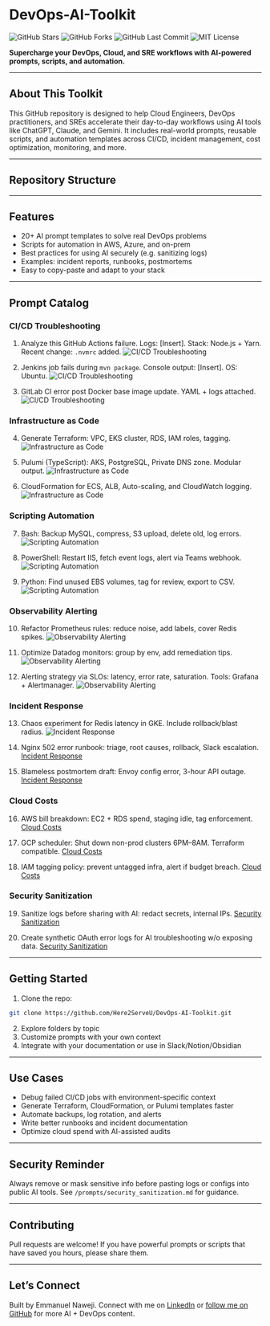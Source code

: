 # DevOps-AI-Toolkit

![GitHub Stars](https://img.shields.io/github/stars/Here2ServeU/DevOps-AI-Toolkit?style=social)
![GitHub Forks](https://img.shields.io/github/forks/Here2ServeU/DevOps-AI-Toolkit?style=social)
![GitHub Last Commit](https://img.shields.io/github/last-commit/Here2ServeU/DevOps-AI-Toolkit)
![MIT License](https://img.shields.io/badge/license-MIT-blue.svg)

**Supercharge your DevOps, Cloud, and SRE workflows with AI-powered prompts, scripts, and automation.**

---

## About This Toolkit
This GitHub repository is designed to help Cloud Engineers, DevOps practitioners, and SREs accelerate their day-to-day workflows using AI tools like ChatGPT, Claude, and Gemini. It includes real-world prompts, reusable scripts, and automation templates across CI/CD, incident management, cost optimization, monitoring, and more.

---

## Repository Structure
---

## Features
- 20+ AI prompt templates to solve real DevOps problems
- Scripts for automation in AWS, Azure, and on-prem
- Best practices for using AI securely (e.g. sanitizing logs)
- Examples: incident reports, runbooks, postmortems
- Easy to copy-paste and adapt to your stack

---

## Prompt Catalog

### CI/CD Troubleshooting
1. Analyze this GitHub Actions failure. Logs: [Insert]. Stack: Node.js + Yarn. Recent change: `.nvmrc` added.
![CI/CD Troubleshooting](assets/prompt-1.png)

2. Jenkins job fails during `mvn package`. Console output: [Insert]. OS: Ubuntu.
![CI/CD Troubleshooting](assets/prompt-2.png)

3. GitLab CI error post Docker base image update. YAML + logs attached.
![CI/CD Troubleshooting](assets/prompt-3.png)

### Infrastructure as Code
4. Generate Terraform: VPC, EKS cluster, RDS, IAM roles, tagging.
![Infrastructure as Code](assets/prompt-4.png)

5. Pulumi (TypeScript): AKS, PostgreSQL, Private DNS zone. Modular output.
![Infrastructure as Code](assets/prompt-5.png)

6. CloudFormation for ECS, ALB, Auto-scaling, and CloudWatch logging.
![Infrastructure as Code](assets/prompt-6.png)

### Scripting Automation
7. Bash: Backup MySQL, compress, S3 upload, delete old, log errors.
![Scripting Automation](assets/prompt-7.png)

8. PowerShell: Restart IIS, fetch event logs, alert via Teams webhook.
![Scripting Automation](assets/prompt-8.png)

9. Python: Find unused EBS volumes, tag for review, export to CSV.
![Scripting Automation](assets/prompt-9.png)

### Observability Alerting
10. Refactor Prometheus rules: reduce noise, add labels, cover Redis spikes.
![Observability Alerting](assets/prompt-10.png)

11. Optimize Datadog monitors: group by env, add remediation tips.
![Observability Alerting](assets/prompt-11.png)

12. Alerting strategy via SLOs: latency, error rate, saturation. Tools: Grafana + Alertmanager.
![Observability Alerting](assets/prompt-12.png)


### Incident Response
13. Chaos experiment for Redis latency in GKE. Include rollback/blast radius.
![Incident Response](assets/prompt-13.png)

14. Nginx 502 error runbook: triage, root causes, rollback, Slack escalation.
[Incident Response](assets/prompt-14.png)

15. Blameless postmortem draft: Envoy config error, 3-hour API outage.
[Incident Response](assets/prompt-15.png)


### Cloud Costs
16. AWS bill breakdown: EC2 + RDS spend, staging idle, tag enforcement.
[Cloud Costs](assets/prompt-16.png)

17. GCP scheduler: Shut down non-prod clusters 6PM–8AM. Terraform compatible.
[Cloud Costs](assets/prompt-17.png)

18. IAM tagging policy: prevent untagged infra, alert if budget breach.
[Cloud Costs](assets/prompt-18.png)

### Security Sanitization
19. Sanitize logs before sharing with AI: redact secrets, internal IPs.
[Security Sanitization](assets/prompt-19.png)

20. Create synthetic OAuth error logs for AI troubleshooting w/o exposing data.
[Security Sanitization](assets/prompt-20.png)

---

## Getting Started
1. Clone the repo:
```bash
git clone https://github.com/Here2ServeU/DevOps-AI-Toolkit.git
```
2. Explore folders by topic
3. Customize prompts with your own context
4. Integrate with your documentation or use in Slack/Notion/Obsidian

---

## Use Cases
- Debug failed CI/CD jobs with environment-specific context
- Generate Terraform, CloudFormation, or Pulumi templates faster
- Automate backups, log rotation, and alerts
- Write better runbooks and incident documentation
- Optimize cloud spend with AI-assisted audits

---

## Security Reminder
Always remove or mask sensitive info before pasting logs or configs into public AI tools. See `/prompts/security_sanitization.md` for guidance.

---

## Contributing
Pull requests are welcome! If you have powerful prompts or scripts that have saved you hours, please share them.

---

## Let’s Connect
Built by Emmanuel Naweji. Connect with me on [LinkedIn](https://linkedin.com/in/ready2assist) or [follow me on GitHub](https://github.com/Here2ServeU) for more AI + DevOps content.

